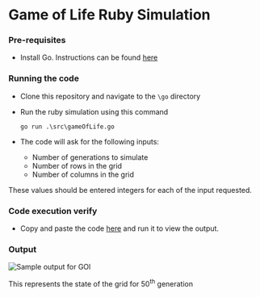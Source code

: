 # Game of Life Ruby Simulation

### Pre-requisites
 - Install Go. Instructions can be found [here](https://golang.org/dl/)

### Running the code

 - Clone this repository and navigate to the `\go` directory
 - Run the ruby simulation using this command

      ```
      go run .\src\gameOfLife.go
      ```
 - The code will ask for the following inputs: 
      
     - Number of generations to simulate 
     - Number of rows in the grid
     - Number of columns in the grid
   
These values should be entered integers for each of the input requested.

### Code execution verify

 - Copy and paste the code [here](https://repl.it/) and run it to view the output.

### Output

![Sample output for GOl](https://i.imgur.com/31NyMmx.png)

This represents the state of the grid for 50<sup>th</sup> generation